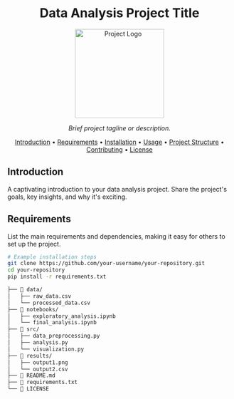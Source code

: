 <h1 align="center">Data Analysis Project Title</h1>

<p align="center">
  <img src="https://tse4.mm.bing.net/th?id=OIP.sY5UctrqsA8xdcGR2k72rwAAAA&pid=Api&P=0&h=220" alt="Project Logo" width="200">
</p>

<p align="center">
  <em>Brief project tagline or description.</em>
</p>

<p align="center">
  <a href="#introduction">Introduction</a> •
  <a href="#requirements">Requirements</a> •
  <a href="#installation">Installation</a> •
  <a href="#usage">Usage</a> •
  <a href="#project-structure">Project Structure</a> •
  <a href="#contributing">Contributing</a> •
  <a href="#license">License</a>
</p>

## Introduction

A captivating introduction to your data analysis project. Share the project's goals, key insights, and why it's exciting.

## Requirements

List the main requirements and dependencies, making it easy for others to set up the project.

```bash
# Example installation steps
git clone https://github.com/your-username/your-repository.git
cd your-repository
pip install -r requirements.txt

├── 📁 data/
│   ├── raw_data.csv
│   └── processed_data.csv
├── 📁 notebooks/
│   ├── exploratory_analysis.ipynb
│   └── final_analysis.ipynb
├── 📁 src/
│   ├── data_preprocessing.py
│   ├── analysis.py
│   └── visualization.py
├── 📁 results/
│   ├── output1.png
│   └── output2.csv
├── 📄 README.md
├── 📄 requirements.txt
└── 📄 LICENSE
